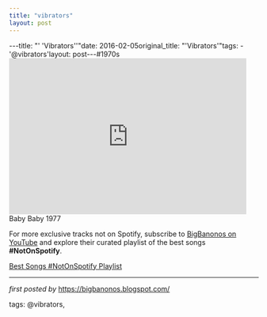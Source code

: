 ```yaml
---
title: "vibrators"
layout: post
---
```

---title: "' 'Vibrators''"date: 2016-02-05original_title: "'Vibrators'"tags:  - '@vibrators'layout: post---#1970s <br /><iframe width="95%" height="315" src="https://www.youtube.com/embed/fWHgcBIqdJ8?list=PLtuNtuTatqI27rEpl6sppn5M8ja8x3-Rz" frameborder="0" allowfullscreen></iframe><br />Baby Baby 1977<!--Subscribe and Playlist Links--><div>    <p>For more exclusive tracks not on Spotify, subscribe to <a href="https://www.youtube.com/@BigBanonos" target="_blank">BigBanonos on YouTube</a> and explore their curated playlist of the best songs <strong>#NotOnSpotify</strong>.</p>    <p><a href="https://www.youtube.com/playlist?list=PLtuNtuTatqI0kFahUCbtbfenC_ET5O_tr" target="_blank">Best Songs #NotOnSpotify Playlist<br /></a></p></div><hr /><p><em>first posted by</em> <a href="https://bigbanonos.blogspot.com/" rel="noopener" target="_new">https://bigbanonos.blogspot.com/</a></p><p>tags: @vibrators,</p>